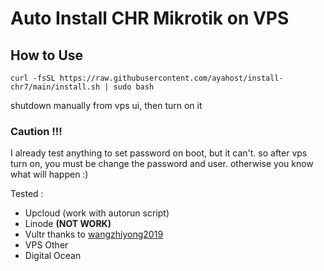 # Auto Install CHR Mikrotik on VPS

## How to Use

```
curl -fsSL https://raw.githubusercontent.com/ayahost/install-chr7/main/install.sh | sudo bash
```

shutdown manually from vps ui, then turn on it

### Caution !!!
I already test anything to set password on boot, but it can't. so after vps turn on, you must be change the password and user. otherwise you know what will happen :)

Tested : 
- Upcloud (work with autorun script)
- Linode **(NOT WORK)**
- Vultr thanks to [wangzhiyong2019](https://github.com/sap471/vps-mikrotik-install/issues/1)
- VPS Other
- Digital Ocean
